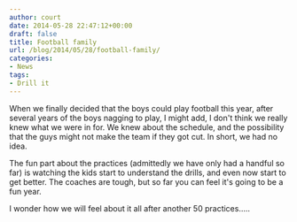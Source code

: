 ```yaml
---
author: court
date: 2014-05-28 22:47:12+00:00
draft: false
title: Football family
url: /blog/2014/05/28/football-family/
categories:
- News
tags:
- Drill it
---
```


When we finally decided that the boys could play football this year, after several years of the boys nagging to play, I might add, I don't think we really knew what we were in for. We knew about the schedule, and the possibility that the guys might not make the team if they got cut. In short, we had no idea.

The fun part about the practices (admittedly we have only had a handful so far) is watching the kids start to understand the drills, and even now start to get better. The coaches are tough, but so far you can feel it's going to be a fun year.

I wonder how we will feel about it all after another 50 practices.....
